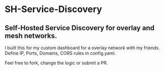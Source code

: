 # SH-Service-Discovery

## Self-Hosted Service Discovery for overlay and mesh networks.

I built this for my custom dashboard for a overlay network with my friends. Define IP, Ports, Domains, CORS rules in config.yaml.

Feel free to fork, change the logic or submit a PR.
